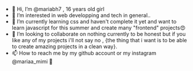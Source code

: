 - 👋 Hi, I’m @mariabh7 , 16 years old girl
- 👀 I’m interested in  web developping and tech in general..
- 🌱 I’m currently learning css and haven't complete it yet  and want to learn javascript for this summer and create many "frontend" projects😍
- 💞️ I’m looking to collaborate on nothing currently to be honest but if you like any of my projects i'll not say no , {the thing that i want is to be able to create amazing projects in a clean way}.
- 📫 How to reach me  by my github account or my instagram @mariaa_mimi 🥳 
